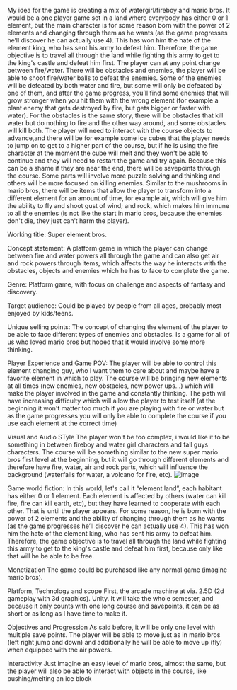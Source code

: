 My idea for the game is creating a mix of watergirl/fireboy and mario bros.
It would be a one player game set in a land where everybody has either 0 or 1 element, but the main character is for some reason born with the power of 2 elements and changing through them as he wants (as the game progresses he’ll discover he can actually use 4). This has won him the hate of the element king, who has sent his army to defeat him. Therefore, the game objective is to travel all through the land while fighting this army to get to the king's castle and defeat him first. The player can at any point change between fire/water. There will be obstacles and enemies, the player will be able to shoot fire/water balls to defeat the enemies. Some of the enemies will be defeated by both water and fire, but some will only be defeated by one of them, and after the game progress, you’ll find some enemies that will grow stronger when you hit them with the wrong element (for example a plant enemy that gets destroyed by fire, but gets bigger or faster with water). For the obstacles is the same story, there will be obstacles that kill water but do nothing to fire and the other way around, and some obstacles will kill both. The player will need to interact with the course objects to advance,and there will be for example some ice cubes that the player needs to jump on to get to a higher part of the course, but if he is using the fire character at the moment the cube will melt and they won't be able to continue and they will need to restart the game and try again. Because this can be a shame if they are near the end, there will be savepoints through the course. Some parts will involve more puzzle solving and thinking and others will be more focused on killing enemies. Similar to the mushrooms in mario bros, there will be items that allow the player to transform into a different element for an amount of time, for example air, which will give him the ability to fly and shoot gust of wind; and rock, which makes him immune to all the enemies (is not like the start in mario bros, because the enemies don't die, they just can’t harm the player).


Working title:
Super element bros.

Concept statement: 
A platform game in which the player can change between fire and water powers all through the game and can also get air and rock powers through items, which affects the way he interacts with the obstacles, objects and enemies which he has to face to complete the game.

Genre:
Platform game, with focus on challenge and aspects of fantasy and discovery.

Target audience: 
Could be played by people from all ages, probably most enjoyed by kids/teens.

Unique selling points:
The concept of changing the element of the player to be able to face different types of enemies and obstacles. Is a game for all of us who loved mario bros but hoped that it would involve some more thinking.

Player Experience and Game POV:
The player will be able to control this element changing guy, who I want them to care about and maybe have a favorite element in which to play. The course will be bringing new elements at all times (new enemies, new obstacles, new power ups…) which will make the player involved in the game and constantly thinking. The path will have increasing difficulty which will allow the player to test itself (at the beginning it won't matter too much if you are playing with fire or water but as the game progresses you will only be able to complete the course if you use each element at the correct time)

Visual and Audio STyle
The player won't be too complex, i would like it to be something in between fireboy and water girl characters and fall guys characters. The course will be something similar to the new super mario bros first level at the beginning, but it will go through different elements and therefore have fire, water, air and rock parts, which will influence the background (waterfalls for water, a volcano for fire, etc).
![image](https://github.com/Rosabm/GMD/assets/100294631/2d2985b5-597c-4500-9954-84f741a3efde)


Game world fiction:
In this world, let's call it “element land”, each habitant has either 0 or 1 element. Each element is affected by others (water can kill fire, fire can kill earth, etc), but they have learned to cooperate with each other. That is until the player appears. For some reason, he is born with the power of 2 elements and the ability of changing through them as he wants (as the game progresses he’ll discover he can actually use 4). This has won him the hate of the element king, who has sent his army to defeat him. Therefore, the game objective is to travel all through the land while fighting this army to get to the king's castle and defeat him first, because only like that will he be able to be free.

Monetization
The game could be purchased like any normal game (imagine mario bros).

Platform, Technology and scope
First, the arcade machine at via. 2.5D (2d gameplay with 3d graphics). Unity. It will take the whole semester, and because it only counts with one long course and savepoints, it can be as short or as long as I have time to make it.

Objectives and Progression
As said before, it will be only one level with multiple save points. The player will be able to move just as in mario bros (left right jump and down) and additionally he will be able to move up (fly) when equipped with the air powers.

Interactivity
Just imagine an easy level of mario bros, almost the same, but the player will also be able to interact with objects in the course, like pushing/melting an ice block
